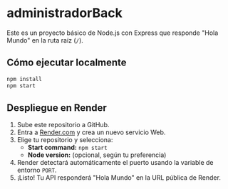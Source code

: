 # administradorBack

Este es un proyecto básico de Node.js con Express que responde "Hola Mundo" en la ruta raíz (`/`).

## Cómo ejecutar localmente

```bash
npm install
npm start
```

## Despliegue en Render

1. Sube este repositorio a GitHub.
2. Entra a [Render.com](https://render.com/) y crea un nuevo servicio Web.
3. Elige tu repositorio y selecciona:
   - **Start command:** `npm start`
   - **Node version:** (opcional, según tu preferencia)
4. Render detectará automáticamente el puerto usando la variable de entorno `PORT`.
5. ¡Listo! Tu API responderá "Hola Mundo" en la URL pública de Render. 